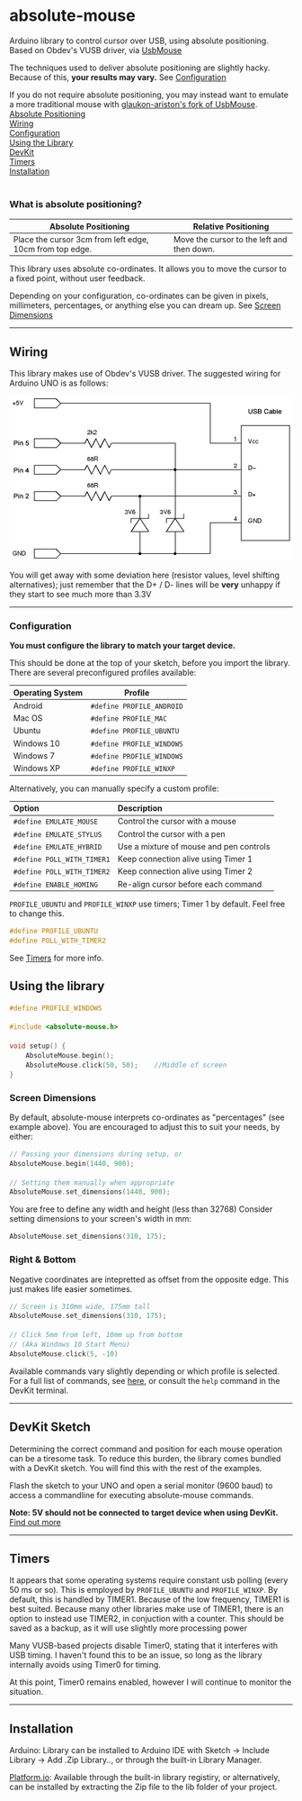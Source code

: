 # absolute-mouse


Arduino library to control cursor over USB, using absolute positioning. 
Based on Obdev's VUSB driver, via [UsbMouse](https://github.com/meirm/UsbMouse)

The techniques used to deliver absolute positioning are slightly hacky. Because of this,  **your results may vary.** See [Configuration](#configuration)

If you do not require absolute positioning, you may instead want to emulate a more traditional mouse with [glaukon-ariston's fork of UsbMouse](https://github.com/glaukon-ariston/UsbMouse). <br />
[Absolute Positioning](#what-is-absolute-positioning) <br />
[Wiring](#wiring) <br />
[Configuration](#configuration) <br />
[Using the Library](#using-the-library) <br />
[DevKit](#devkit-sketch) <br />
[Timers](#timers) <br />
[Installation](#installation) <br />
<br />

### What is absolute positioning?

| Absolute Positioning |         Relative Positioning     |
|----------------------|----------------------------------|
| Place the cursor 3cm from left edge, 10cm from top edge. | Move the cursor to the left and then down.|

This library uses absolute co-ordinates. It allows you to move the cursor to a fixed point, without user feedback.<br />

Depending on your configuration, co-ordinates can be given in pixels, millimeters, percentages, or anything else you can dream up. See [Screen Dimensions](#screen-dimensions)

---

## Wiring
This library makes use of Obdev's VUSB driver. The suggested wiring for Arduino UNO is as follows:

![vusb-schematic](./doc/schematic.jpg)

You will get away with some deviation here (resistor values, level shifting alternatives); just remember that the D+ / D- lines will be **very** unhappy if they start to see much more than 3.3V

---

### Configuration
**You must configure the library to match your target device.**

This should be done at the top of your sketch, before you import the library. There are several preconfigured profiles available:

Operating System | Profile
---|---
Android | `#define PROFILE_ANDROID`
Mac OS | `#define PROFILE_MAC`
Ubuntu | `#define PROFILE_UBUNTU`
Windows 10 | `#define PROFILE_WINDOWS`
Windows 7 | `#define PROFILE_WINDOWS`
Windows XP | `#define PROFILE_WINXP`

Alternatively, you can manually specify a custom profile:

Option | Description
:---|:---
`#define EMULATE_MOUSE` | Control the cursor with a mouse
`#define EMULATE_STYLUS` | Control the cursor with a pen
`#define EMULATE_HYBRID` | Use a mixture of mouse and pen controls
`#define POLL_WITH_TIMER1` | Keep connection alive using Timer 1
`#define POLL_WITH_TIMER2` | Keep connection alive using Timer 2
`#define ENABLE_HOMING` | Re-align cursor before each command

`PROFILE_UBUNTU` and `PROFILE_WINXP` use timers; Timer 1 by default. Feel free to change this.
```cpp
#define PROFILE_UBUNTU
#define POLL_WITH_TIMER2
``` 
See [Timers](#timers) for more info.

## Using the library

```cpp
#define PROFILE_WINDOWS

#include <absolute-mouse.h>

void setup() {
    AbsoluteMouse.begin();
    AbsoluteMouse.click(50, 50);    //Middle of screen
}
```

### Screen Dimensions
By default, absolute-mouse interprets co-ordinates as "percentages" (see example above). You are encouraged to adjust this to suit your needs, by either:

```cpp
// Passing your dimensions during setup, or
AbsoluteMouse.begin(1440, 900);

// Setting them manually when appropriate
AbsoluteMouse.set_dimensions(1440, 900);
```
You are free to define any width and height (less than 32768)
Consider setting dimensions to your screen's width in mm: 

```cpp
AbsoluteMouse.set_dimensions(310, 175);
```

### Right & Bottom

Negative coordinates are intepretted as offset from the opposite edge. This just makes life easier sometimes.
```cpp
// Screen is 310mm wide, 175mm tall
AbsoluteMouse.set_dimensions(310, 175);

// Click 5mm from left, 10mm up from bottom
// (Aka Windows 10 Start Menu)
AbsoluteMouse.click(5, -10)
```

Available commands vary slightly depending or which profile is selected. For a full list of commands, see [here](/doc/function_list.md), or consult the `help` command in the DevKit terminal.

---

## DevKit Sketch
Determining the correct command and position for each mouse operation can be a tiresome task. To reduce this burden, the library comes bundled with a DevKit sketch. You will find this with the rest of the examples.

Flash the sketch to your UNO and open a serial monitor (9600 baud) to access a commandline for executing absolute-mouse commands.

**Note: 5V should not be connected to target device when using DevKit.** <br />
[Find out more](doc/self-powered/warning.md)

---

## Timers
It appears that some operating systems require constant usb polling (every 50 ms or so). This is employed by `PROFILE_UBUNTU` and `PROFILE_WINXP`. By default, this is handled by TIMER1. Because of the low frequency, TIMER1 is best suited. Because many other libraries make use of TIMER1, there is an option to instead use TIMER2, in conjuction with a counter. This should be saved as a backup, as it will use slightly more processing power

Many VUSB-based projects disable Timer0, stating that it interferes with USB timing. I haven't found this to be an issue, so long as the library internally avoids using Timer0 for timing.

At this point, Timer0 remains enabled, however I will continue to monitor the situation.

---

## Installation

Arduino: Library can be installed to Arduino IDE with Sketch -> Include Library -> Add .Zip Library.., or through the built-in Library Manager.

[Platform.io](https://platformio.org/): Available through the built-in library registiry, or alternatively, can be installed by extracting the Zip file to the lib folder of your project.
